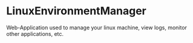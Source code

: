 # LinuxEnvironmentManager
Web-Application used to manage your linux machine, view logs, monitor other applications, etc.
